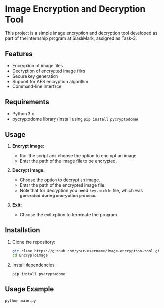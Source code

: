 # Image Encryption and Decryption Tool
This project is a simple image encryption and decryption tool developed as part of the internship program at SlashMark, assigned as Task-3.

## Features
- Encryption of image files
- Decryption of encrypted image files
- Secure key generation
- Support for AES encryption algorithm
- Command-line interface

## Requirements
- Python 3.x
- pycryptodome library (install using `pip install pycryptodome`)

## Usage
1. **Encrypt Image:**
    - Run the script and choose the option to encrypt an image.
    - Enter the path of the image file to be encrypted.

2. **Decrypt Image:**
    - Choose the option to decrypt an image.
    - Enter the path of the encrypted image file.
    - Note that for decryption you need `key.pickle` file, which was generated during encryption process.

3. **Exit:**
    - Choose the exit option to terminate the program.

## Installation
1. Clone the repository:
    ```bash
    git clone https://github.com/your-username/image-encryption-tool.git
    cd EncrypToImage
    ```

2. Install dependencies:
    ```bash
    pip install pycryptodome
    ```

## Usage Example
```bash
python main.py
```
